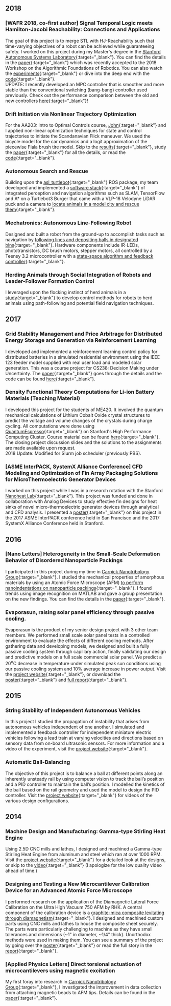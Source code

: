 ## 2018
### [WAFR 2018, co-first author] Signal Temporal Logic meets Hamilton-Jacobi Reachability: Connections and Applications
The goal of this project is to merge STL with HJ-Reachability such that time-varying objectives of a robot can be achieved while guaranteeing safety. I worked on this project during my Master's degree in the [Stanford Autonomous Systems Laboratory](http://asl.stanford.edu/){:target="_blank"}. You can find the details in the [paper](http://asl.stanford.edu/wp-content/papercite-data/pdf/Chen.Tam.Livingston.Pavone.WAFR18.pdf){:target="_blank"} which was recently accepted to the 2018 Workshop on the Algorithmic Foundations of Robotics. You can also watch the [experiments](https://www.youtube.com/watch?v=SI4bbBVkcgs&t=2s){:target="_blank"} or dive into the deep end with the [code](https://github.com/StanfordASL/stlhj){:target="_blank"}.   
UPDATE: I recently developed an MPC controller that is smoother and more stable than the conventional switching (bang-bang) controller used previously. Check out the performance comparison between the old and new controllers [here](https://www.youtube.com/playlist?list=PLYB3nnEvwz0xpMx2unjJuJz_hrfBOShyh){:target="_blank"}!

### Drift Initiation via Nonlinear Trajectory Optimization
For the AA203: Intro to Optimal Controls course, [John](https://github.com/JohnHaTrick){:target="_blank"} and I applied non-linear optimization techniques for state and control trajectories to initiate the Scandanavian Flick maneuver. We used the bicycle model for the car dynamics and a logit approximation of the piecewise Fiala brush tire model. Skip to the [results](https://youtu.be/JB334BDw6gY){:target="_blank"}, study the [paper](https://github.com/qizhantam/portfolio/blob/master/docs/papers/Alsterda_Tam.pdf){:target="_blank"} for all the details, or read the [code](https://github.com/JohnHaTrick/AA203){:target="_blank"}.

### Autonomous Search and Rescue 
Building upon the [asl_turtlebot](https://github.com/StanfordASL/asl_turtlebot){:target="_blank"} ROS package, my team developed and implemented a [software stack](https://github.com/qizhantam/asl_turtlebot/tree/project){:target="_blank"} of integrated perception and navigation algorithms such as SLAM, TensorFlow and A* on a Turtlebot3 Burger that came with a VLP-16 Velodyne LiDAR puck and a camera to [locate animals in a model city and rescue them](https://youtu.be/3CHbzuHkM34){:target="_blank"}.

### Mechatronics: Autonomous Line-Following Robot 
Designed and built a robot from the ground-up to accomplish tasks such as navigation by [following lines and depositing balls in designated bins](https://youtu.be/KClaUtPyq60){:target="_blank"}. Hardware components include IR-LEDs, phototransistors, DC brush motors, stepper motors, all controlled by a Teensy 3.2 microcontroller with a [state-space algorithm and feedback controller](https://github.com/srharris91/ME210_CowShots){:target="_blank"}.

### Herding Animals through Social Integration of Robots and Leader-Follower Formation Control
I leveraged upon the flocking instinct of herd animals in a [study](https://github.com/qizhantam/portfolio/blob/master/docs/papers/AA277_FinalPaper_QizhanTam.pdf){:target="_blank"} to develop control methods for robots to herd animals using path-following and potential field navigation techniques.

## 2017
### Grid Stability Management and Price Arbitrage for Distributed Energy Storage and Generation via Reinforcement Learning
I developed and implemented a reinforcement learning control policy for distributed batteries in a simulated residential environment using the IEEE 123 feeder model supplied with real user load and modeled solar generation. This was a course project for CS238: Decision Making under Uncertainty. The [paper](https://github.com/qizhantam/CS238_GridStability_ReinforcementLearning/blob/master/CS238_Course_Paper.pdf){:target="_blank"} goes through the details and the code can be found [here](https://github.com/qizhantam/CS238_GridStability_ReinforcementLearning){:target="_blank"}.

### Density Functional Theory Computations for Li-ion Battery Materials (Teaching Material)
I developed this project for the students of ME420. It involved the quantum mechanical calculations of Lithium Cobalt Oxide crystal structures to predict the voltage and volume changes of the crystals during charge cycling. All computations were done using [QuantumEspresso](https://www.quantum-espresso.org/){:target="_blank"} on Stanford's High Performance Computing Cluster. Course material can be found [here](https://github.com/qizhantam/ME420_DensityFunctionalTheory_LiBattery){:target="_blank"}. The closing project discussion slides and the solutions to the assignments are made available upon request.  
2018 Update: Modified for Slurm job scheduler (previously PBS).

### [ASME InterPACK, SystemX Alliance Conference] CFD Modeling and Optimization of Fin Array Packaging Solutions for MicroThermoelectric Generator Devices 
I worked on this project while I was in a research rotation with the Stanford [Nanoheat Lab](https://nanoheat.stanford.edu/){:target="_blank"}. This project was funded and done in collaboration with Analog Devices to study effective fin designs for heat sinks of novel micro-thermoelectric generator devices through analytical and CFD analysis. I presented a [poster](https://github.com/qizhantam/portfolio/blob/master/docs/papers/Interpack2017%20v4.pdf){:target="_blank"} on this project in the 2017 ASME InterPACK conference held in San Francisco and the 2017 SystemX Alliance Conference held in Stanford.

## 2016
### [Nano Letters] Heterogeneity in the Small-Scale Deformation Behavior of Disordered Nanoparticle Packings  
I participated in this project during my time in [Carpick Nanotribology Group](https://carpick.seas.upenn.edu){:target="_blank"}. I studied the mechanical properties of amorphous materials by using an Atomic Force Microscope (AFM) [to perform nanoindentations on nanoparticle packings](https://i.imgur.com/xXeFftD.gif){:target="_blank"}. I found trends using image recognition on MATLAB and gave a group presentation on the new findings. You can find the details in the [paper](https://pubs.acs.org/doi/abs/10.1021/acs.nanolett.5b05319){:target="_blank"}.

### Evaporasun, raising solar panel efficiency through passive cooling.
Evaporasun is the product of my senior design project with 3 other team members. We performed small scale solar panel tests in a controlled environment to evaluate the effects of different cooling methods. After gathering data and developing models, we designed and built a fully passive cooling system through capillary action, finally validating our design and predictive models on a full scale commercial solar panel. We predict a 20<sup>o</sup>C decrease in temperature under simulated peak sun conditions using our passive cooling system and 10% average increase in power output. Visit the [project website](https://tamqizhan.wixsite.com/portfolio/project-evaporasun){:target="_blank"}, or download the [poster](https://github.com/qizhantam/portfolio/blob/master/docs/papers/TransluSun_poster-6-page-001.jpg){:target="_blank"} and [full report](https://github.com/qizhantam/portfolio/blob/master/docs/papers/TransluSun_finalReport.pdf){:target="_blank"}.

## 2015
### String Stability of Independent Autonomous Vehicles
In this project I studied the propagation of instability that arises from autonomous vehicles independent of one another. I simulated and implemented a feedback controller for independent miniature electric vehicles following a lead train at varying velocities and directions based on sensory data from on-board ultrasonic sensors. For more information and a video of the experiment, visit the [project website](https://tamqizhan.wixsite.com/portfolio/project-train-chain){:target="_blank"}.

### Automatic Ball-Balancing
The objective of this project is to balance a ball at different points along an inherently unsteady rail by using computer vision to track the ball’s position and a PID controller to maintain the ball’s position. I modelled the kinetics of the ball based on the rail geometry and used the model to design the PID controller. Visit the [project website](https://tamqizhan.wixsite.com/portfolio/project-ball-balancing-act){:target="_blank"} for videos of the various design configurations.

## 2014
### Machine Design and Manufacturing: Gamma-type Stirling Heat Engine
Using 2.5D CNC mills and lathes, I designed and machined a Gamma-type Stirling Heat Engine from aluminum and steel which ran at over 1000 RPM. Visit the [project website](https://tamqizhan.wixsite.com/portfolio/project-beta-type-stirling-heat-eng){:target="_blank"} for a detailed look at the designs, or skip to the [video](https://www.youtube.com/watch?v=--OT9Ku7soA){:target="_blank"} (I apologize for the low quality video ahead of time.)

### Designing and Testing a New Microcantilever Calibration Device for an Advanced Atomic Force Microscope 
I performed research on the application of the Diamagnetic Lateral Force Calibration on the Ultra High Vacuum 750 AFM by RHK. A central component of the calibration device is a [graphite-mica composite levitating through diamagnetism](https://youtu.be/k_1TMDkXIWw){:target="_blank"}. I designed and machined custom parts using CNC mills and lathes to house the composite sheet securely. The parts were particularly challenging to machine as they have small tolerances and dimensions (~1" in diameter, ~1/4" thick). Unorthodox methods were used in making them. You can see a summary of the project by going over the
[poster](https://github.com/qizhantam/portfolio/blob/master/docs/papers/Qizhan_Poster_7.30-1.jpg){:target="_blank"} or read the full story in the [report](https://github.com/qizhantam/portfolio/blob/master/docs/papers/Littlejohn_report.pdf){:target="_blank"}.

### [Applied Physics Letters] Direct torsional actuation of microcantilevers using magnetic excitation
My first foray into research in [Carpick Nanotribology Group](https://carpick.seas.upenn.edu){:target="_blank"}, I investigated the improvement in data collection from attaching magnetic beads to AFM tips. Details can be found in the [paper](https://aip.scitation.org/doi/citedby/10.1063/1.4894737){:target="_blank"}.


